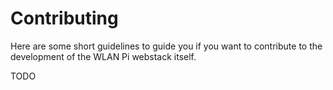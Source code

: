 # Contributing

Here are some short guidelines to guide you if you want to contribute to the development of the WLAN Pi webstack itself.

TODO